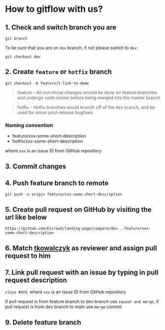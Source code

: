 # How to gitflow with us?

## 1. Check and switch branch you are

`git branch`

To be sure that you are on `dev` branch, if not please switch to `dev`:

`git checkout dev`

## 2. Create `feature` or `hotfix` branch

`git checkout -b feature/1-link-to-demo`

> feature - All non-trivial changes should be done on feature branches and undergo code review before being merged into the master branch

> hotfix - Hotfix branches would branch off of the dev branch, and be used for minor post-release bugfixes

### Naming convention

* feature/xxx-some-short-description
* hotfix/xxx-some-short-description

where `xxx` is an issue ID from GitHub repository

## 3. Commit changes

## 4. Push feature branch to remote

`git push -u origin feature/xxx-some-short-description`

## 5. Create pull request on GitHub by visiting the url like below

`https://github.com/EscrowX/landing-page/compare/dev...feature/xxx-some-short-description`

## 6. Match [tkowalczyk](https://github.com/tkowalczyk) as reviewer and assign pull request to him

## 7. Link pull request with an issue by typing in pull request description

`close #XXX`, where `xxx` is an issue ID from GitHub repository

If pull request is from feature branch to dev branch use `squash and merge`, if pull request is from dev branch to main use `merge` commit

## 9. Delete feature branch